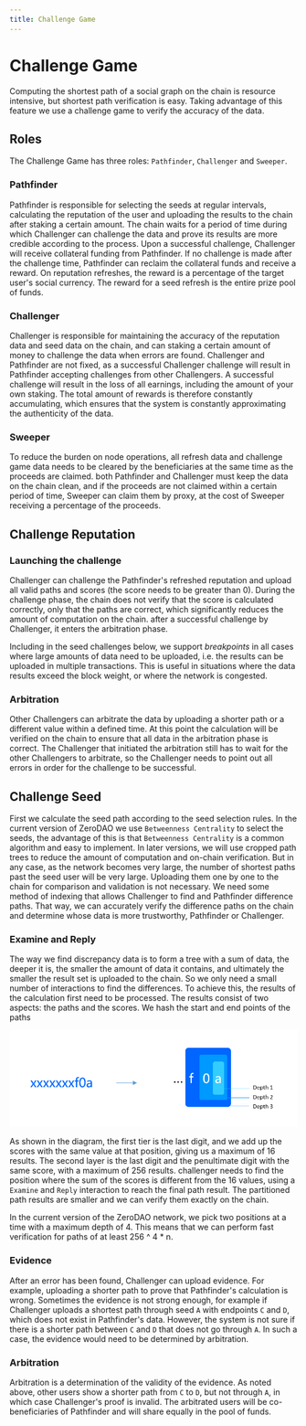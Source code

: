 ```yaml
---
title: Challenge Game
---
```


# Challenge Game

Computing the shortest path of a social graph on the chain is resource intensive, but shortest path verification is easy. Taking advantage of this feature we use a challenge game to verify the accuracy of the data.

## Roles

The Challenge Game has three roles: `Pathfinder`, `Challenger` and `Sweeper`.

### Pathfinder

Pathfinder is responsible for selecting the seeds at regular intervals, calculating the reputation of the user and uploading the results to the chain after staking a certain amount. The chain waits for a period of time during which Challenger can challenge the data and prove its results are more credible according to the process. Upon a successful challenge, Challenger will receive collateral funding from Pathfinder. If no challenge is made after the challenge time, Pathfinder can reclaim the collateral funds and receive a reward. On reputation refreshes, the reward is a percentage of the target user's social currency. The reward for a seed refresh is the entire prize pool of funds.

### Challenger

Challenger is responsible for maintaining the accuracy of the reputation data and seed data on the chain, and can staking a certain amount of money to challenge the data when errors are found. Challenger and Pathfinder are not fixed, as a successful Challenger challenge will result in Pathfinder accepting challenges from other Challengers. A successful challenge will result in the loss of all earnings, including the amount of your own staking. The total amount of rewards is therefore constantly accumulating, which ensures that the system is constantly approximating the authenticity of the data.

### Sweeper

To reduce the burden on node operations, all refresh data and challenge game data needs to be cleared by the beneficiaries at the same time as the proceeds are claimed. both Pathfinder and Challenger must keep the data on the chain clean, and if the proceeds are not claimed within a certain period of time, Sweeper can claim them by proxy, at the cost of Sweeper receiving a percentage of the proceeds.

## Challenge Reputation 

### Launching the challenge

Challenger can challenge the Pathfinder's refreshed reputation and upload all valid paths and scores (the score needs to be greater than 0). During the challenge phase, the chain does not verify that the score is calculated correctly, only that the paths are correct, which significantly reduces the amount of computation on the chain. after a successful challenge by Challenger, it enters the arbitration phase.

Including in the seed challenges below, we support *breakpoints* in all cases where large amounts of data need to be uploaded, i.e. the results can be uploaded in multiple transactions. This is useful in situations where the data results exceed the block weight, or where the network is congested.

### Arbitration

Other Challengers can arbitrate the data by uploading a shorter path or a different value within a defined time. At this point the calculation will be verified on the chain to ensure that all data in the arbitration phase is correct. The Challenger that initiated the arbitration still has to wait for the other Challengers to arbitrate, so the Challenger needs to point out all errors in order for the challenge to be successful.

## Challenge Seed 

First we calculate the seed path according to the seed selection rules. In the current version of ZeroDAO we use `Betweenness Centrality` to select the seeds, the advantage of this is that `Betweenness Centrality` is a common algorithm and easy to implement. In later versions, we will use cropped path trees to reduce the amount of computation and on-chain verification. But in any case, as the network becomes very large, the number of shortest paths past the seed user will be very large. Uploading them one by one to the chain for comparison and validation is not necessary. We need some method of indexing that allows Challenger to find and Pathfinder difference paths. That way, we can accurately verify the difference paths on the chain and determine whose data is more trustworthy, Pathfinder or Challenger.

### Examine and Reply

The way we find discrepancy data is to form a tree with a sum of data, the deeper it is, the smaller the amount of data it contains, and ultimately the smaller the result set is uploaded to the chain. So we only need a small number of interactions to find the differences. To achieve this, the results of the calculation first need to be processed. The results consist of two aspects: the paths and the scores. We hash the start and end points of the paths

![](../../image/deep.png)

As shown in the diagram, the first tier is the last digit, and we add up the scores with the same value at that position, giving us a maximum of 16 results. The second layer is the last digit and the penultimate digit with the same score, with a maximum of 256 results. challenger needs to find the position where the sum of the scores is different from the 16 values, using a `Examine` and `Reply` interaction to reach the final path result. The partitioned path results are smaller and we can verify them exactly on the chain.

In the current version of the ZeroDAO network, we pick two positions at a time with a maximum depth of 4. This means that we can perform fast verification for paths of at least 256 ^ 4 * n.

### Evidence

After an error has been found, Challenger can upload evidence. For example, uploading a shorter path to prove that Pathfinder's calculation is wrong. Sometimes the evidence is not strong enough, for example if Challenger uploads a shortest path through seed `A` with endpoints `C` and `D`, which does not exist in Pathfinder's data. However, the system is not sure if there is a shorter path between `C` and `D` that does not go through `A`. In such a case, the evidence would need to be determined by arbitration.

### Arbitration

Arbitration is a determination of the validity of the evidence. As noted above, other users show a shorter path from `C` to `D`, but not through `A`, in which case Challenger's proof is invalid. The arbitrated users will be co-beneficiaries of Pathfinder and will share equally in the pool of funds.

